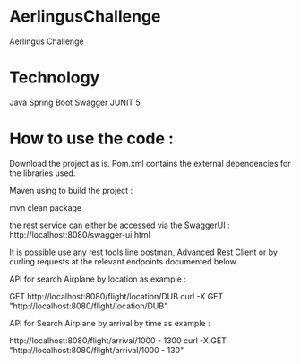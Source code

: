# AerlingusChallenge
Aerlingus Challenge
# Technology
Java Spring Boot Swagger JUNIT 5

# How to use the code :

Download the project as is. Pom.xml contains the external dependencies for the libraries used.

Maven using to build the project :

mvn clean package

the rest service can either be accessed via the SwaggerUI : http://localhost:8080/swagger-ui.html

It is possible use any rest tools line postman, Advanced Rest Client or by curling requests at the relevant endpoints documented below.

API for search Airplane by location  as example : 

GET http://localhost:8080/flight/location/DUB 
curl -X GET "http://localhost:8080/flight/location/DUB"

API for Search Airplane by arrival by time as example : 

http://localhost:8080/flight/arrival/1000 - 1300
curl -X GET "http://localhost:8080/flight/arrival/1000 - 130"
